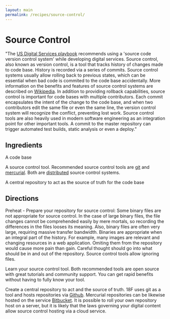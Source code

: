 ```yaml
---
layout: main
permalink: /recipes/source-control/
---
```

# Source Control

"The [US Digital Services playbook](https://playbook.cio.gov) recommends using a 'source code version control system' while developing digital services. Source control, also known as version control, is a tool that tracks history of changes made to code base. History is recorded via a series of commits. Source control systems usually allow rolling back to previous states, which can be essential when bad code is commited to the code base accidentally. More information on the benefits and features of source control systems are described on [Wikipedia](https://en.wikipedia.org/wiki/Version_control).
In addition to providing rollback capabilities, source control is important for code bases with multiple contributors. Each commit encapsulates the intent of the change to the code base, and when two contributors edit the same file or even the same line, the version control system will recognize the conflict, preventing lost work.
Source control tools are also heavily used in modern software engineering as an integration point for other important tools. A commit to the master repository can trigger automated test builds, static analysis or even a deploy."


> 

## Ingredients

  A code base

  A source control tool. Recommended source control tools are [git](https://git-scm.com) and [mercurial](https://mercurial.selenic.com). Both are [distributed](https://en.wikipedia.org/wiki/Distributed_version_control) source control systems.

  A central repository to act as the source of truth for the code base


## Directions

  Preheat - Prepare your repository for source control: Some binary files are not appropriate for source control. In the case of large binary files, the file changes cannot be comprehended easily by mere mortals, so recording the differences in the files looses its meaning. Also, binary files are often very large, requiring massive transfer bandwidth. Binaries are appropriate when an integral part of the history. For example, many images are relevant and changing resources in a web application. Omiting them from the repository would cause more pain than gain. Careful thought should go into what should be in and out of the repository. Source control tools allow ignoring files.

  Learn your source control tool. Both recommended tools are open source with great tutorials and community support. You can get rapid benefits without having to fully know your tool.

  Create a central repository to act and the source of truth. 18F uses git as a tool and hosts repositories via [Github](https://github.com). Mercurial repositories can be likewise hosted on the service [Bitbucket](https://bitbucket.org/). It is possible to roll your own repository host on a server, but it is likely that the laws governing your digital content allow source control hosting via a cloud service.

